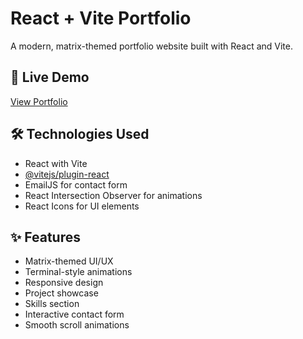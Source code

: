 # React + Vite Portfolio

A modern, matrix-themed portfolio website built with React and Vite.

## 🔗 Live Demo

[View Portfolio](https://rohith-portfolio14.netlify.app/)

## 🛠️ Technologies Used

- React with Vite
- [@vitejs/plugin-react](https://github.com/vitejs/vite-plugin-react/blob/main/packages/plugin-react/README.md)
- EmailJS for contact form
- React Intersection Observer for animations
- React Icons for UI elements

## ✨ Features

- Matrix-themed UI/UX
- Terminal-style animations
- Responsive design
- Project showcase
- Skills section
- Interactive contact form
- Smooth scroll animations

